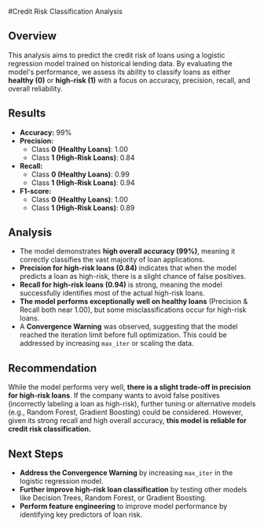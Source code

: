 #Credit Risk Classification Analysis

## Overview
This analysis aims to predict the credit risk of loans using a logistic regression model trained on historical lending data. By evaluating the model's performance, we assess its ability to classify loans as either **healthy (0)** or **high-risk (1)** with a focus on accuracy, precision, recall, and overall reliability.

## Results

- **Accuracy:** 99%
- **Precision:**
  - Class **0 (Healthy Loans)**: 1.00  
  - Class **1 (High-Risk Loans)**: 0.84  
- **Recall:**
  - Class **0 (Healthy Loans)**: 0.99  
  - Class **1 (High-Risk Loans)**: 0.94  
- **F1-score:**
  - Class **0 (Healthy Loans)**: 1.00  
  - Class **1 (High-Risk Loans)**: 0.89  

## Analysis
- The model demonstrates **high overall accuracy (99%)**, meaning it correctly classifies the vast majority of loan applications.
- **Precision for high-risk loans (0.84)** indicates that when the model predicts a loan as high-risk, there is a slight chance of false positives.
- **Recall for high-risk loans (0.94)** is strong, meaning the model successfully identifies most of the actual high-risk loans.
- **The model performs exceptionally well on healthy loans** (Precision & Recall both near 1.00), but some misclassifications occur for high-risk loans.
- A **Convergence Warning** was observed, suggesting that the model reached the iteration limit before full optimization. This could be addressed by increasing `max_iter` or scaling the data.

## Recommendation
While the model performs very well, **there is a slight trade-off in precision for high-risk loans**. If the company wants to avoid false positives (incorrectly labeling a loan as high-risk), further tuning or alternative models (e.g., Random Forest, Gradient Boosting) could be considered. However, given its strong recall and high overall accuracy, **this model is reliable for credit risk classification.**

## Next Steps
- **Address the Convergence Warning** by increasing `max_iter` in the logistic regression model.
- **Further improve high-risk loan classification** by testing other models like Decision Trees, Random Forest, or Gradient Boosting.
- **Perform feature engineering** to improve model performance by identifying key predictors of loan risk.

